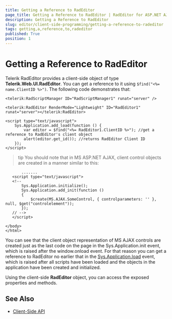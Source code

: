 ```yaml
---
title: Getting a Reference to RadEditor
page_title: Getting a Reference to RadEditor | RadEditor for ASP.NET AJAX Documentation
description: Getting a Reference to RadEditor
slug: editor/client-side-programming/getting-a-reference-to-radeditor
tags: getting,a,reference,to,radeditor
published: True
position: 1
---
```


# Getting a Reference to RadEditor

Telerik RadEditor provides a client-side object of type **Telerik.Web.UI.RadEditor**. You can get a reference to it using `$find("<%= name.ClientID %>")`. The following code demonstrates that:

````ASP.NET
<telerik:RadScriptManager ID="RadScriptManager1" runat="server" />

<telerik:RadEditor RenderMode="Lightweight" ID="RadEditor1" runat="server"></telerik:RadEditor>

<script type="text/javascript">
	Sys.Application.add_load(function () {
		var editor = $find("<%= RadEditor1.ClientID %>"); //get a reference to RadEditor's client object
		alert(editor.get_id()); //returns RadEditor Client ID
	});
</script> 
````

>tip You should note that in MS ASP.NET AJAX, client control objects are created in a manner similar to this:

````ASP.NET
	   .......
   <script type="text/javascript">
   <!--
	   Sys.Application.initialize();
	   Sys.Application.add_init(function ()
	   {
		   $create(MS.AJAX.SomeControl, { controlparameters: '' }, null, $get("controlelement"));
	   });
   // -->
   </script>
 
</body>
</html>
````

You can see that the client object representation of MS AJAX controls are created just as the last code on the page in the Sys.Application.init event, which is raised after the window.onload event. For that reason you can get a reference to RadEditor no earlier that in the [Sys.Application.load](http://www.asp.net/AJAX/Documentation/Live/ClientReference/Sys/ApplicationClass/SysApplicationLoadEvent.aspx) event, which is raised after all scripts have been loaded and the objects in the application have been created and initialized.

Using the client-side **RadEditor** object, you can access the exposed properties and methods.

## See Also

 * [Client-Side API](http://demos.telerik.com/aspnet/prometheus/Editor/Examples/ClientsideAPI/DefaultCS.aspx)
